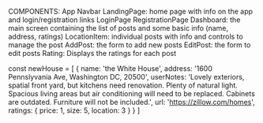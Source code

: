 COMPONENTS:
App
Navbar
LandingPage: home page with info on the app and login/registration links
LoginPage
RegistrationPage
Dashboard: the main screen containing the list of posts and some basic info (name, address, ratings)
LocationItem: individual posts with info and controls to manage the post
AddPost: the form to add new posts
EditPost: the form to edit posts
Rating: Displays the ratings for each post


const newHouse = [
    {
        name: 'the White House',
        address: '1600 Pennslyvania Ave, Washington DC, 20500',
        userNotes: 'Lovely exteriors, spatial front yard, but kitchens need
                renovation. Plenty of natural light. Spacious living areas but
                air conditioning will need to be replaced. Cabinets are
                outdated. Furniture will not be included.',
        url: 'https://zillow.com/homes',
        ratings: {
            price: 1,
            size: 5,
            location: 3
        }
        }
]